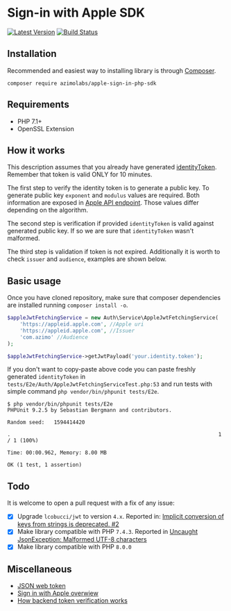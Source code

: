 # Sign-in with Apple SDK
[![Latest Version](https://img.shields.io/github/v/release/AzimoLabs/apple-sign-in-php-sdk.svg?style=flat-square)](https://github.com/AzimoLabs/apple-sign-in-php-sdk/releases)
[![Build Status](https://img.shields.io/github/workflow/status/AzimoLabs/apple-sign-in-php-sdk/CI?label=ci%20build&style=flat-square)](https://github.com/AzimoLabs/apple-sign-in-php-sdk/actions?query=workflow%3ACI)

## Installation
Recommended and easiest way to installing library is through [Composer](https://getcomposer.org/).
 
`composer require azimolabs/apple-sign-in-php-sdk`

## Requirements
* PHP 7.1+
* OpenSSL Extension

## How it works
This description assumes that you already have generated [identityToken](https://developer.apple.com/documentation/authenticationservices/asauthorizationsinglesignoncredential/3153080-identitytoken). 
Remember that token is valid ONLY for 10 minutes. 

The first step to verify the identity token is to generate a public key. To generate public key `exponent` and `modulus` values are required.
Both information are exposed in [Apple API endpoint](https://appleid.apple.com/auth/keys). Those values differ depending on the algorithm.

The second step is verification if provided `identityToken` is valid against generated public key. If so we are sure that `identityToken` wasn't malformed.

The third step is validation if token is not expired. Additionally it is worth to check `issuer` and `audience`, examples are shown below.

## Basic usage
Once you have cloned repository, make sure that composer dependencies are installed running `composer install -o`.

```php
$appleJwtFetchingService = new Auth\Service\AppleJwtFetchingService(
    'https://appleid.apple.com', //Apple uri
    'https://appleid.apple.com', //Issuer
    'com.azimo' //Audience
);

$appleJwtFetchingService->getJwtPayload('your.identity.token');
```

If you don't want to copy-paste above code you can paste freshly generated `identityToken` in `tests/E2e/Auth/AppleJwtFetchingServiceTest.php:53`
and run tests with simple command `php vendor/bin/phpunit tests/E2e`.

```shell script
$ php vendor/bin/phpunit tests/E2e
PHPUnit 9.2.5 by Sebastian Bergmann and contributors.

Random seed:   1594414420

.                                                                   1 / 1 (100%)

Time: 00:00.962, Memory: 8.00 MB

OK (1 test, 1 assertion)
```

## Todo
It is welcome to open a pull request with a fix of any issue:

- [x] Upgrade `lcobucci/jwt` to version `4.x`. Reported in: [Implicit conversion of keys from strings is deprecated. #2](https://github.com/AzimoLabs/apple-sign-in-php-sdk/issues/2)
- [x] Make library compatible with PHP `7.4.3`. Reported in [Uncaught JsonException: Malformed UTF-8 characters](https://github.com/AzimoLabs/apple-sign-in-php-sdk/issues/4)
- [x] Make library compatible with PHP `8.0.0`

## Miscellaneous
* [JSON web token](https://jwt.io/)
* [Sign in with Apple overwiew](https://developer.apple.com/documentation/sign_in_with_apple/sign_in_with_apple_rest_api/authenticating_users_with_sign_in_with_apple)
* [How backend token verification works](https://sarunw.com/posts/sign-in-with-apple-3/)
